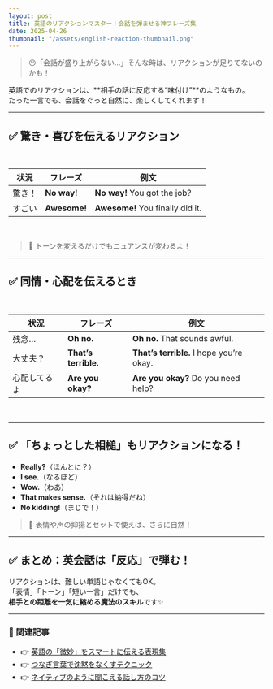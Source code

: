 ```yaml
---
layout: post
title: 英語のリアクションマスター！会話を弾ませる神フレーズ集
date: 2025-04-26
thumbnail: "/assets/english-reaction-thumbnail.png"
---
```


> 😶「会話が盛り上がらない…」そんな時は、リアクションが足りてないのかも！

英語でのリアクションは、**相手の話に反応する“味付け”**のようなもの。  
たった一言でも、会話をぐっと自然に、楽しくしてくれます！

---

## ✅ 驚き・喜びを伝えるリアクション

<br>

<div markdown="1" style="text-align:center;">

| 状況   | フレーズ      | 例文                           |
|--------|--------------|--------------------------------|
| 驚き！ | **No way!**  | **No way!** You got the job?  |
| すごい | **Awesome!** | **Awesome!** You finally did it.|

</div>

<br>

> 🌟 トーンを変えるだけでもニュアンスが変わるよ！

---

## ✅ 同情・心配を伝えるとき

<br>

<div style="text-align: center;">

| 状況         | フレーズ             | 例文                                       |
|--------------|----------------------|--------------------------------------------|
| 残念…       | **Oh no.**           | **Oh no.** That sounds awful.              |
| 大丈夫？     | **That’s terrible.** | **That’s terrible.** I hope you’re okay.   |
| 心配してるよ | **Are you okay?**    | **Are you okay?** Do you need help?        |

</div>

<br>

---

## ✅ 「ちょっとした相槌」もリアクションになる！

- **Really?**（ほんとに？）  
- **I see.**（なるほど）  
- **Wow.**（わあ）  
- **That makes sense.**（それは納得だね）  
- **No kidding!**（まじで！）

> 💬 表情や声の抑揚とセットで使えば、さらに自然！

---

## ✅ まとめ：英会話は「反応」で弾む！

リアクションは、難しい単語じゃなくてもOK。  
「表情」「トーン」「短い一言」だけでも、  
**相手との距離を一気に縮める魔法のスキル**です✨

---

### 🎁 関連記事

- 👉 [英語の「微妙」をスマートに伝える表現集](#)
- 👉 [つなぎ言葉で沈黙をなくすテクニック](#)
- 👉 [ネイティブのように聞こえる話し方のコツ](#)

